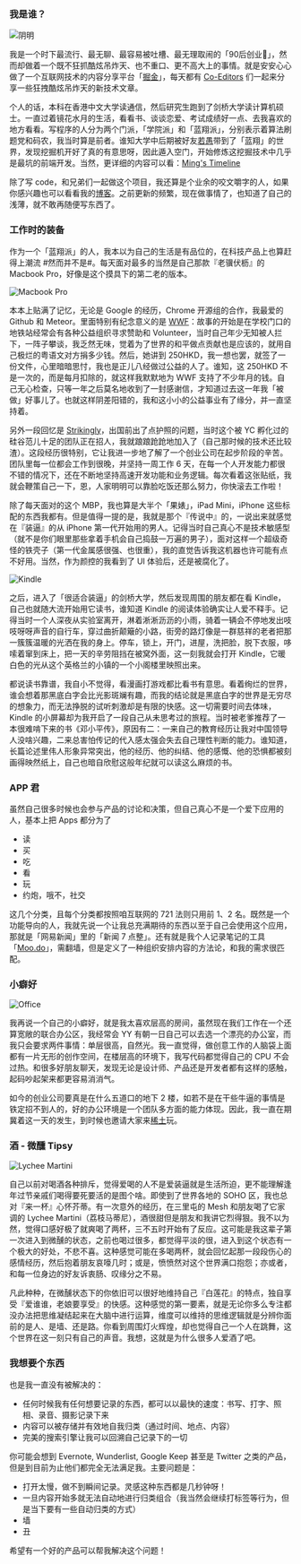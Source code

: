 ### 我是谁？

![阴明](http://ww1.sinaimg.cn/large/675f4a91jw1ew4magsvsaj20f00k0jrv.jpg)

我是一个时下最流行、最无聊、最容易被吐槽、最无理取闹的「90后创业🐶」，然而却做着一个既不狂抓酷炫吊炸天、也不重口、更不高大上的事情。就是安安心心做了一个互联网技术的内容分享平台「[掘金](http://gold.xitu.io/)」，每天都有 [Co-Editors](http://gold.xitu.io/#/about) 们一起来分享一些狂拽酷炫吊炸天的新技术文章。

个人的话，本科在香港中文大学读通信，然后研究生跑到了剑桥大学读计算机硕士。一直过着镜花水月的生活，看看书、谈谈恋爱、考试成绩好一点、去我喜欢的地方看看。写程序的人分为两个门派，「学院派」和「蓝翔派」，分别表示着算法刷题党和码农，我当时算是前者。谁知大学中后期被好友[若愚](http://ruoyusun.com/)带到了「蓝翔」的世界，发现挖掘机开好了真的有意思呀，因此遁入空门，开始修炼这挖掘技术中几乎是最坑的前端开发。当然，更详细的内容可以看：[Ming's Timeline](http://ming.today/timeline)

除了写 code，和兄弟们一起做这个项目，我还算是个业余的咬文嚼字的人，如果你感兴趣也可以看看我的[博客](http://blog.ming.today/)。之前更新的频繁，现在做事情了，也知道了自己的浅薄，就不敢再随便写东西了。

### 工作时的装备

作为一个「蓝翔派」的人，我本以为自己的生活是有品位的，在科技产品上也算赶得上潮流 #然而并不是#。每天面对最多的当然是自己那款『老骥伏枥』的 Macbook Pro，好像是这个摸具下的第二老的版本。

![Macbook Pro](http://ww1.sinaimg.cn/large/5ef54d60gw1ew3o9viuxej21kw12vx1y.jpg)

本本上贴满了记忆，无论是 Google 的经历，Chrome 开源组的合作，我最爱的 Github 和 Meteor。里面特别有纪念意义的是 [WWF](http://wwf.org/)：故事的开始是在学校门口的地铁站经常会有各种公益组织寻求赞助和 Volunteer，当时自己年少无知被人拦下，一阵子攀谈，我乏然无味，觉着为了世界的和平做点贡献也是应该的，就用自己极烂的粤语文对方捐多少钱。然后，她讲到 250HKD，我一想也罢，就签了一份文件，心里暗暗思忖，我也是正儿八经做过公益的人了。谁知，这 250HKD 不是一次的，而是每月扣除的，就这样我默默地为 WWF 支持了不少年月的钱。自己无心检查，只等一年之后莫名地收到了一封感谢信，才知道过去这一年我「被做」好事儿了。也就这样阴差阳错的，我和这小小的公益事业有了缘分，并一直坚持着。

另外一段回忆是 [Strikingly](http://strikingly.com/)，出国前出了点护照的问题，当时这个被 YC 孵化过的硅谷范儿十足的团队正在招人，我就踉踉跄跄地加入了（自己那时候的技术还比较渣）。这段经历很特别，它让我进一步地了解了一个创业公司在起步阶段的辛苦。团队里每一位都会工作到很晚，并坚持一周工作 6 天，在每一个人开发能力都很不错的情况下，还在不断地坚持高速开发功能和业务逻辑。每次看着这张贴纸，我就会鞭策自己一下，恩，人家明明可以靠脸吃饭还那么努力，你快滚去工作啦！

除了每天面对的这个 MBP，我也算是大半个「果婊」，iPad Mini，iPhone 这些标配的东西我都有。但是值得一提的是，我就是那个『传说中』的，一说出来就感觉在『装逼』的从 iPhone 第一代开始用的男人。记得当时自己真心不是技术敏感型（就不是你们眼里那些拿着手机会自己捣鼓一万遍的男子），面对这样一个超级奇怪的铁壳子（第一代金属感很强、也很重），我的直觉告诉我这机器也许可能有点不好用。当然，作为颜控的我看到了 UI 体验后，还是被腐化了。

![Kindle](http://ww2.sinaimg.cn/large/675f4a91jw1ew3p5z25nnj20xc0p0dla.jpg)

之后，进入了「很适合装逼」的剑桥大学，然后发现周围的朋友都在看 Kindle，自己也就随大流开始用它读书，谁知道 Kindle 的阅读体验确实让人爱不释手。记得当时一个人深夜从实验室离开，淋着淅淅沥沥的小雨，骑着一辆会不停地发出吱吱呀呀声音的自行车，穿过曲折颠簸的小路，街旁的路灯像是一群慈祥的老者把那一簇簇温暖的光洒在我的身上。停车，锁上，开门，进屋，洗把脸，脱下衣服，哆嗦着窜到床上，把一天的辛劳阻挡在被窝外面，这一刻我就会打开 Kindle，它暖白色的光从这个英格兰的小镇的一个小阁楼里映照出来。

都说读书靠谱，我自小不觉得，看漫画打游戏都比看书有意思。看着绚烂的世界，谁会想着那黑底白字会比光影斑斓有趣，而我的结论就是黑底白字的世界是无穷尽的想象力，而无法挣脱的试听刺激却是有限的快感。这一切需要时间去体味，Kindle 的小屏幕却为我开启了一段自己从未思考过的旅程。当时被老爹推荐了一本很难啃下来的书《邓小平传》，原因有二：一来自己的教育经历让我对中国领导人没啥兴趣，二来总害怕传记的代入感太强会失去自己理性判断的能力。谁知道，长篇论述里伟人形象异常突出，他的经历、他的纠结、他的感慨、他的恐惧都被刻画得映然纸上，自己也暗自欣慰这般年纪就可以读这么麻烦的书。

### APP 君

虽然自己很多时候也会参与产品的讨论和决策，但自己真心不是一个爱下应用的人，基本上把 Apps 都分为了

- 读
- 买
- 吃
- 看
- 玩
- 约炮，哦不，社交

这几个分类，且每个分类都按照咱互联网的 721 法则只用前 1、2 名。既然是一个功能导向的人，我就先说一个让我总充满期待的东西以至于自己会使用这个应用，那就是「网易新闻」里的「新闻 7 点整」。还有就是我个人记录笔记的工具「[Moo.do](http://moo.do/)」，需翻墙，但是定义了一种组织安排内容的方法论，和我的需求很匹配。

### 小癖好

![Office](http://ww4.sinaimg.cn/large/5ef54d60gw1ew4fgdrsnij20kk0fegoe.jpg)

我再说一个自己的小癖好，就是我太喜欢层高的房间，虽然现在我们工作在一个还算宽敞的联合办公区，我经常会 YY 有朝一日自己可以去选一个漂亮的办公室，而我只会要求两件事情：单层很高，自然光。我一直觉得，做创意工作的人脑袋上面都有一片无形的创作空间，在楼层高的环境下，我写代码都觉得自己的 CPU 不会过热。和很多好朋友聊天，发现无论是设计师、产品还是开发者都有这样的感触，起码吵起架来都更容易消消气。

如今的创业公司要真是在什么五道口的地下 2 楼，如若不是在干些牛逼的事情是铁定招不到人的，好的办公环境是一个团队多方面的能力体现。因此，我一直在期冀着这一天的发生，到时候也邀请大家来[稀土](https://xitu.io)玩。

### 酒 - 微醺 Tipsy

![Lychee Martini](http://ww1.sinaimg.cn/large/5ef54d60gw1ew3proykimj20dc0dcgm0.jpg)

自己以前对喝酒各种排斥，觉得爱喝的人不是爱装逼就是生活所迫，更不能理解逢年过节亲戚们喝得要死要活的是图个啥。即使到了世界各地的 SOHO 区，我也总对『来一杯』心怀芥蒂。有一次意外的经历，在三里屯的 Mesh 和朋友喝了它家调的 Lychee Martini（荔枝马蒂尼），酒很甜但是朋友和我讲它烈得狠。我不以为然，觉得口感好极了就爽喝了两杯，三不五时开始有了反应。这可能是我这辈子第一次进入到微醺的状态，之前也喝过很多，都觉得平淡的很，进入到这个状态有一个极大的好处，不悲不喜。这种感觉可能在多喝两杯，就会回忆起那一段段伤心的感情经历，然后抱着朋友哀嚎几时；或是，愤愤然对这个世界满口抱怨；亦或者，和每一位身边的好友诉衷肠、叹缘分之不易。

凡此种种，在微醺状态下的你依旧可以很好地维持自己『白莲花』的特点，独自享受『爱谁谁，老娘要享受』的快感。这种感觉的第一要素，就是无论你多么专注都没办法把思维凝结起来在大脑中进行运算，维度可以维持的思维逻辑就是分辨你面前的是人、是墙、还是路。你看到周围灯火辉煌，却也觉得自己一个人在跳舞，这个世界在这一刻只有自己的声音。我想，这就是为什么很多人爱酒了吧。

### 我想要个东西

也是我一直没有被解决的：

- 任何时候我有任何想要记录的东西，都可以以最快的速度：书写、打字、照相、录音、摄影记录下来
- 内容可以被存储并有效地自我归类（通过时间、地点、内容）
- 完美的搜索引擎让我可以回溯自己记录下的一切

你可能会想到 Evernote, Wunderlist, Google Keep 甚至是 Twitter 之类的产品，但是到目前为止他们都完全无法满足我。主要问题是：

- 打开太慢，做不到瞬间记录。灵感这种东西都是几秒钟呀！
- 一旦内容开始多就无法自动地进行归类组合（我当然会继续打标签等行为，但是当下要有一些自动归类的方式）
- 墙
- 丑

希望有一个好的产品可以帮我解决这个问题！

